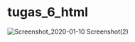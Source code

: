 # tugas_6_html
![Screenshot_2020-01-10 Screenshot(2)](https://user-images.githubusercontent.com/38715500/72122723-6a9a6800-3391-11ea-9d8d-13cfd21b2173.png)
